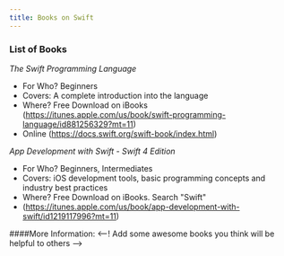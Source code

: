 ```yaml
---
title: Books on Swift
---
```


 ### List of Books
 
 *The Swift Programming Language*
 - For Who? Beginners
 - Covers: A complete introduction into the language
 - Where? Free Download on iBooks (https://itunes.apple.com/us/book/swift-programming-language/id881256329?mt=11)
 - Online (https://docs.swift.org/swift-book/index.html)
 
 
 
 *App Development with Swift - Swift 4 Edition*
 
 - For Who? Beginners, Intermediates
 - Covers: iOS development tools, basic programming concepts and industry best practices
 - Where? Free Download on iBooks. Search "Swift"
 - (https://itunes.apple.com/us/book/app-development-with-swift/id1219117996?mt=11)
 
 ####More Information:
 <--! Add some awesome books you think will be helpful to others -->
 
